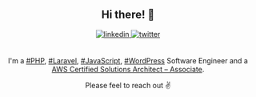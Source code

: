 <div align="center">
<h2> Hi there! 👋</h2>
<a href="https://linkedin.com/in/aglipanci" target="_blank">
<img src=https://img.shields.io/badge/linkedin-%2300acee.svg?color=405DE6&style=for-the-badge&logo=linkedin&logoColor=white alt=linkedin style="margin-bottom: 5px;" />
</a>
<a href="https://twitter.com/aglipanci" target="_blank">
<img src=https://img.shields.io/badge/twitter-%2300acee.svg?color=1DA1F2&style=for-the-badge&logo=twitter&logoColor=white alt=twitter style="margin-bottom: 5px;" />
</a>
<br />
<br />

I'm a [#PHP](https://github.com/topics/php), [#Laravel](https://github.com/topics/laravel), [#JavaScript](https://github.com/topics/javascript), [#WordPress](https://github.com/topics/wordpress) Software Engineer and a [AWS Certified Solutions Architect – Associate](https://www.credly.com/badges/61508458-0369-4c48-8cc3-61e3b7f6d3fe/public_url).
<br />

Please feel to reach out ✌️
